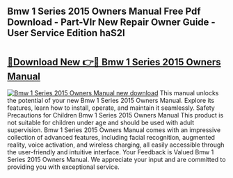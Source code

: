 ## Bmw 1 Series 2015 Owners Manual Free Pdf Download - Part-VIr New Repair Owner Guide - User Service Edition haS2I

# <h2><a href="http://cf15107.oget.top/?id=Bmw+1+Series+2015+Owners+Manual">🔗Download New 👉🔴 Bmw 1 Series 2015 Owners Manual</a></h2>

[![Bmw 1 Series 2015 Owners Manual new download](https://i.imgur.com/5g1atiW.png)](http://cf15107.oget.top/?id=Bmw+1+Series+2015+Owners+Manual)
This manual unlocks the potential of your new Bmw 1 Series 2015 Owners Manual. Explore its features, learn how to install, operate, and maintain it seamlessly. Safety Precautions for Children Bmw 1 Series 2015 Owners Manual This product is not suitable for children under age and should be used with adult supervision. Bmw 1 Series 2015 Owners Manual comes with an impressive collection of advanced features, including facial recognition, augmented reality, voice activation, and wireless charging, all easily accessible through the user-friendly and intuitive interface. Your Feedback is Valued Bmw 1 Series 2015 Owners Manual. We appreciate your input and are committed to providing you with exceptional service.
